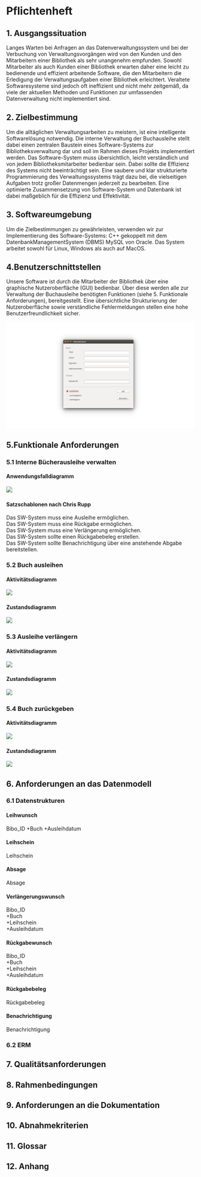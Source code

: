 # Pflichtenheft
## 1. Ausgangssituation
Langes Warten bei Anfragen an das Datenverwaltungssystem und bei der Verbuchung von Verwaltungsvorgängen wird von den Kunden und den Mitarbeitern einer Bibliothek als sehr unangenehm empfunden. Sowohl Mitarbeiter als auch Kunden einer Bibliothek erwarten daher eine leicht zu bedienende und effizient arbeitende Software, die den Mitarbeitern die Erledigung der Verwaltungsaufgaben einer Bibliothek erleichtert. Veraltete Softwaresysteme sind jedoch oft ineffizient und nicht mehr zeitgemäß, da viele der aktuellen Methoden und Funktionen zur umfassenden Datenverwaltung nicht implementiert sind. 

## 2. Zielbestimmung
Um die alltäglichen Verwaltungsarbeiten zu meistern, ist eine intelligente Softwarelösung notwendig.
Die interne Verwaltung der Buchausleihe stellt dabei einen zentralen Baustein eines Software-Systems zur Bibliotheksverwaltung dar und soll im Rahmen dieses Projekts implementiert werden.
Das Software-System muss übersichtlich, leicht verständlich und von jedem Bibliotheksmitarbeiter bedienbar sein. Dabei sollte die Effizienz des Systems nicht beeinträchtigt sein. Eine saubere und klar strukturierte Programmierung des Verwaltungssystems trägt dazu bei, die vielseitigen Aufgaben trotz großer Datenmengen jederzeit zu bearbeiten. Eine optimierte Zusammensetzung von Software-System und Datenbank ist dabei maßgeblich für die Effizienz und Effektivität.

## 3. Softwareumgebung
Um die Zielbestimmungen zu gewährleisten, verwenden wir zur Implementierung des Software-Systems: C++ gekoppelt mit dem DatenbankManagementSystem (DBMS) MySQL von Oracle. Das System arbeitet sowohl für Linux, Windows als auch auf MacOS. 

## 4.Benutzerschnittstellen
Unsere Software ist durch die Mitarbeiter der Bibliothek über eine graphische Nutzeroberfläche (GUI) bedienbar. Über diese werden alle zur Verwaltung der Buchausleihe benötigten Funktionen (siehe 5. Funktionale Anforderungen), bereitgestellt. Eine übersichtliche Strukturierung der Nutzeroberfläche sowie verständliche Fehlermeldungen stellen eine hohe Benutzerfreundlichkeit sicher.

![](https://raw.githubusercontent.com/jmiegel/belegarbeit_se_ii/5_Benutzerschnittstelle/Oberflaechenprototyp.png)

## 5.Funktionale Anforderungen
### 5.1 Interne Bücherausleihe verwalten
#### Anwendungsfalldiagramm
![](https://user-images.githubusercontent.com/25896546/39181054-c398fb40-47b8-11e8-9acf-b9f97448968f.jpg)
#### Satzschablonen nach Chris Rupp
Das SW-System muss eine Ausleihe ermöglichen.  
Das SW-System muss eine Rückgabe ermöglichen.  
Das SW-System muss eine Verlängerung ermöglichen.  
Das SW-System sollte einen Rückgabebeleg erstellen.  
Das SW-System sollte Benachrichtigung über eine anstehende Abgabe bereitstellen.  

### 5.2 Buch ausleihen
#### Aktivitätsdiagramm
![](https://user-images.githubusercontent.com/38462344/39356264-e0f54d52-4a0f-11e8-867b-1bae9b47ee42.JPG)
#### Zustandsdiagramm
![](https://user-images.githubusercontent.com/38462344/39356269-e148b4a6-4a0f-11e8-9a2c-b88d88baea44.JPG)
### 5.3 Ausleihe verlängern
#### Aktivitätsdiagramm
![](https://user-images.githubusercontent.com/38462344/39356266-e12b5d2a-4a0f-11e8-9c69-15dc343b06fd.JPG)
#### Zustandsdiagramm
![](https://user-images.githubusercontent.com/38462344/39356271-e18247e8-4a0f-11e8-86f1-1217f7badcca.JPG)
### 5.4 Buch zurückgeben
#### Aktivitätsdiagramm
![](https://user-images.githubusercontent.com/38462344/39356265-e110435a-4a0f-11e8-885a-16047ff181b1.JPG)
#### Zustandsdiagramm
![](https://user-images.githubusercontent.com/38462344/39356270-e1650b24-4a0f-11e8-807e-f664e99f7346.JPG)

## 6. Anforderungen an das Datenmodell
### 6.1 Datenstrukturen
#### Leihwunsch
Bibo_ID
+Buch
+Ausleihdatum

#### Leihschein
Leihschein

#### Absage
Absage

#### Verlängerungswunsch
Bibo_ID  
+Buch  
+Leihschein  
+Ausleihdatum  

#### Rückgabewunsch
Bibo_ID  
+Buch  
+Leihschein  
+Ausleihdatum  

#### Rückgabebeleg
Rückgabebeleg

#### Benachrichtigung
Benachrichtigung

### 6.2 ERM

## 7. Qualitätsanforderungen

## 8. Rahmenbedingungen

## 9. Anforderungen an die Dokumentation

## 10. Abnahmekriterien

## 11. Glossar

## 12. Anhang


